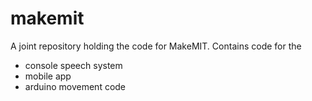 # makemit

A joint repository holding the code for MakeMIT. Contains code for the
- console speech system
- mobile app
- arduino movement code
